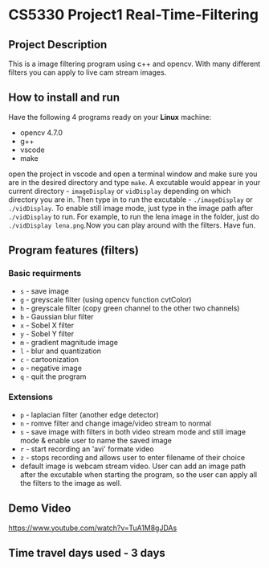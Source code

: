 # CS5330 Project1 Real-Time-Filtering

## Project Description

This is a image filtering program using c++ and opencv. With many different filters you can apply to live cam stream images. 

## How to install and run

Have the following 4 programs ready on your **Linux** machine:

- opencv 4.7.0
- g++
- vscode
- make

open the project in vscode and open a terminal window and make sure you are in the desired directory and type `make`. A excutable would appear in your current directory - `imageDisplay` or `vidDisplay` depending on which directory you are in. Then type in to run the excutable - `./imageDisplay` or `./vidDisplay`. To enable still image mode, just type in the image path after `./vidDisplay` to run. For example, to run the lena image in the folder, just do  `./vidDisplay lena.png`.Now you can play around with the filters. Have fun.

## Program features (filters)

### Basic requirments

- `s` - save image
- `g` - greyscale filter (using opencv function cvtColor)
- `h` - greyscale filter (copy green channel to the other two channels)
- `b` - Gaussian blur filter
- `x` - Sobel X filter 
- `y` - Sobel Y filter
- `m` - gradient magnitude image
- `l` - blur and quantization
- `c` - cartoonization
- `o` - negative image
- `q` - quit the program

### Extensions

- `p` - laplacian filter (another edge detector)
- `n` - romve filter and change image/video stream to normal
- `s` - save image with filters in both video stream mode and still image mode & enable user to name the saved image
- `r` - start recording an 'avi' formate video
- `z` - stops recording and allows user to enter filename of their choice
- default image is webcam stream video. User can add an image path after the excutable when starting the program, so the user can apply all the filters to the image as well.

## Demo Video
https://www.youtube.com/watch?v=TuA1M8gJDAs

## Time travel days used - 3 days